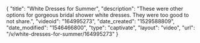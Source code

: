 {
    "title": "White Dresses for Summer",
    "description": "These were other options for gorgeous bridal shower white dresses. They were too good to not share.",
    "videoid": "164995273",
    "date_created": "1529588809",
    "date_modified": "1546466800",
    "type": "captivate",
    "layout": "video",
    "url": "\/v\/white-dresses-for-summer\/164995273"
}